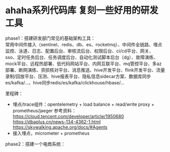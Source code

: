 # ahaha系列代码库 复刻一些好用的研发工具
phase1：搭建研发部门常见的基础架构工具：   
常用中间件接入（sentinel、redis、db、es、rocketmq）、中间件全链路、埋点监控、泳道、日志、配置后台、审核流后台、权限后台、ci/cd平台、网关、sso、定时任务后台、任务调度后台、自动化测试脚本后台（dg）、故障演练、mock平台、远程热部署、低代码网站平台、内网互联平台、mq管控平台、多az部署、断网演练、资损核对平台、消息推送、hive开发平台、flink开发平台、流量录制/回放平台、压测、hive报表平台、隐私信息sidecar方案、数据库同步es/kafka/...、hive同步redis/es/kafka/clickhouse/hbase/...   

里程碑：
- 埋点/trace组件：opentelemetry + load balance + read/write proxy + prometheus/jaeger
参考资料：
https://cloud.tencent.com/developer/article/1950680
https://dbaplus.cn/news-134-4362-1.html
https://skywalking.apache.org/docs/#Agents
- 接入埋点，micrometer + prometheus


phase2：搭建一个电商系统：



